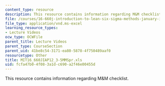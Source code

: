```yaml
---
content_type: resource
description: This resource contains information regarding M&M checklist.
file: /courses/16-660j-introduction-to-lean-six-sigma-methods-january-iap-2012/fcfa47b04f083a1dc690a2f46e00455d_MIT16_660JIAP12_3-5MMSpr.xls
file_type: application/vnd.ms-excel
learning_resource_types:
- Lecture Videos
ocw_type: OCWFile
parent_title: Lecture Videos
parent_type: CourseSection
parent_uid: 41be8c54-3171-ea80-5878-4f750489aaf0
resourcetype: Other
title: MIT16_660JIAP12_3-5MMSpr.xls
uid: fcfa47b0-4f08-3a1d-c690-a2f46e00455d
---
```

This resource contains information regarding M&M checklist.

